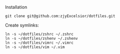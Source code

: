 Installation

    git clone git@github.com:zjyExcelsior/dotfiles.git

Create symlinks:

    ln -s ~/dotfiles/zshrc ~/.zshrc
    ln -s ~/dotfiles/zshenv ~/.zshenv
    ln -s ~/dotfiles/vimrc ~/.vimrc
    ln -s ~/dotfiles/vim ~/.vim
